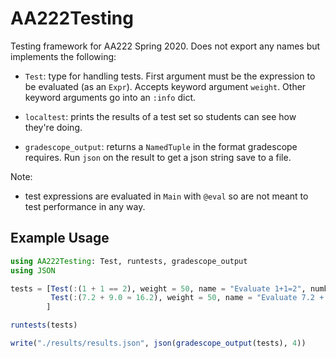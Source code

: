 # AA222Testing
Testing framework for AA222 Spring 2020. Does not export any names but implements the following:

- `Test`: type for handling tests. First argument must be the expression to be evaluated (as an `Expr`).
Accepts keyword argument `weight`. Other keyword arguments go into an `:info` dict.

- `localtest`: prints the results of a test set so students can see how they're doing.

- `gradescope_output`: returns a `NamedTuple` in the format gradescope requires.
Run `json` on the result to get a json string save to a file.

Note:
- test expressions are evaluated in `Main` with `@eval` so are not meant to test performance in any way.

## Example Usage
```julia
using AA222Testing: Test, runtests, gradescope_output
using JSON

tests = [Test(:(1 + 1 == 2), weight = 50, name = "Evaluate 1+1=2", number = "1.1", max_score = 50)
         Test(:(7.2 + 9.0 ≈ 16.2), weight = 50, name = "Evaluate 7.2 + 9.0 = 16.2", number = "1.2", max_score = 50)
        ]

runtests(tests)

write("./results/results.json", json(gradescope_output(tests), 4))